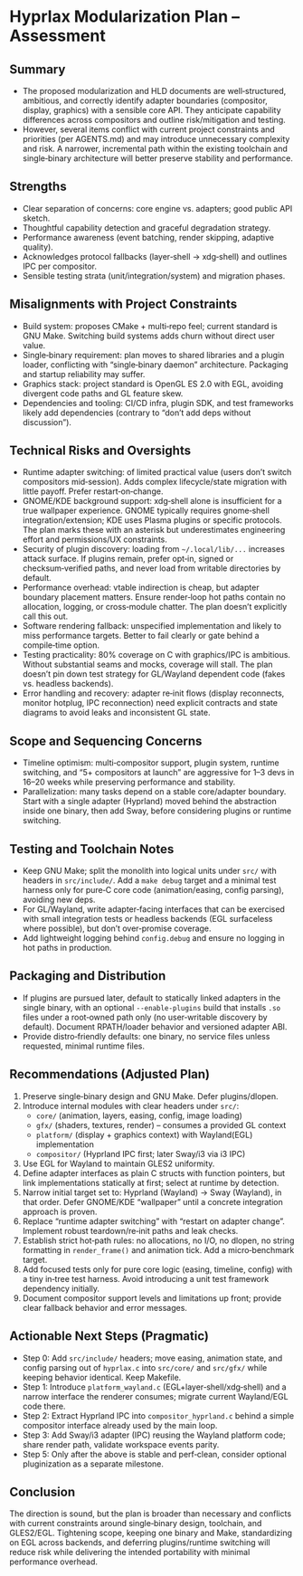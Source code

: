 # Hyprlax Modularization Plan – Assessment

## Summary
- The proposed modularization and HLD documents are well‑structured, ambitious, and correctly identify adapter boundaries (compositor, display, graphics) with a sensible core API. They anticipate capability differences across compositors and outline risk/mitigation and testing.
- However, several items conflict with current project constraints and priorities (per AGENTS.md) and may introduce unnecessary complexity and risk. A narrower, incremental path within the existing toolchain and single‑binary architecture will better preserve stability and performance.

## Strengths
- Clear separation of concerns: core engine vs. adapters; good public API sketch.
- Thoughtful capability detection and graceful degradation strategy.
- Performance awareness (event batching, render skipping, adaptive quality).
- Acknowledges protocol fallbacks (layer‑shell → xdg‑shell) and outlines IPC per compositor.
- Sensible testing strata (unit/integration/system) and migration phases.

## Misalignments with Project Constraints
- Build system: proposes CMake + multi‑repo feel; current standard is GNU Make. Switching build systems adds churn without direct user value.
- Single‑binary requirement: plan moves to shared libraries and a plugin loader, conflicting with “single‑binary daemon” architecture. Packaging and startup reliability may suffer.
- Graphics stack: project standard is OpenGL ES 2.0 with EGL, avoiding divergent code paths and GL feature skew.
- Dependencies and tooling: CI/CD infra, plugin SDK, and test frameworks likely add dependencies (contrary to “don’t add deps without discussion”).

## Technical Risks and Oversights
- Runtime adapter switching: of limited practical value (users don’t switch compositors mid‑session). Adds complex lifecycle/state migration with little payoff. Prefer restart‑on‑change.
- GNOME/KDE background support: xdg‑shell alone is insufficient for a true wallpaper experience. GNOME typically requires gnome‑shell integration/extension; KDE uses Plasma plugins or specific protocols. The plan marks these with an asterisk but underestimates engineering effort and permissions/UX constraints.
- Security of plugin discovery: loading from `~/.local/lib/...` increases attack surface. If plugins remain, prefer opt‑in, signed or checksum‑verified paths, and never load from writable directories by default.
- Performance overhead: vtable indirection is cheap, but adapter boundary placement matters. Ensure render‑loop hot paths contain no allocation, logging, or cross‑module chatter. The plan doesn’t explicitly call this out.
- Software rendering fallback: unspecified implementation and likely to miss performance targets. Better to fail clearly or gate behind a compile‑time option.
- Testing practicality: 80% coverage on C with graphics/IPC is ambitious. Without substantial seams and mocks, coverage will stall. The plan doesn’t pin down test strategy for GL/Wayland dependent code (fakes vs. headless backends).
- Error handling and recovery: adapter re‑init flows (display reconnects, monitor hotplug, IPC reconnection) need explicit contracts and state diagrams to avoid leaks and inconsistent GL state.

## Scope and Sequencing Concerns
- Timeline optimism: multi‑compositor support, plugin system, runtime switching, and “5+ compositors at launch” are aggressive for 1–3 devs in 16–20 weeks while preserving performance and stability.
- Parallelization: many tasks depend on a stable core/adapter boundary. Start with a single adapter (Hyprland) moved behind the abstraction inside one binary, then add Sway, before considering plugins or runtime switching.

## Testing and Toolchain Notes
- Keep GNU Make; split the monolith into logical units under `src/` with headers in `src/include/`. Add a `make debug` target and a minimal test harness only for pure‑C core code (animation/easing, config parsing), avoiding new deps.
- For GL/Wayland, write adapter‑facing interfaces that can be exercised with small integration tests or headless backends (EGL surfaceless where possible), but don’t over‑promise coverage.
- Add lightweight logging behind `config.debug` and ensure no logging in hot paths in production.

## Packaging and Distribution
- If plugins are pursued later, default to statically linked adapters in the single binary, with an optional `--enable-plugins` build that installs `.so` files under a root‑owned path only (no user‑writable discovery by default). Document RPATH/loader behavior and versioned adapter ABI.
- Provide distro‑friendly defaults: one binary, no service files unless requested, minimal runtime files.

## Recommendations (Adjusted Plan)
1. Preserve single‑binary design and GNU Make. Defer plugins/dlopen.
2. Introduce internal modules with clear headers under `src/`:
   - `core/` (animation, layers, easing, config, image loading)
   - `gfx/` (shaders, textures, render) – consumes a provided GL context
   - `platform/` (display + graphics context) with Wayland(EGL) implementation
   - `compositor/` (Hyprland IPC first; later Sway/i3 via i3 IPC)
3. Use EGL for Wayland to maintain GLES2 uniformity.
4. Define adapter interfaces as plain C structs with function pointers, but link implementations statically at first; select at runtime by detection.
5. Narrow initial target set to: Hyprland (Wayland) → Sway (Wayland), in that order. Defer GNOME/KDE “wallpaper” until a concrete integration approach is proven.
6. Replace “runtime adapter switching” with “restart on adapter change”. Implement robust teardown/re‑init paths and leak checks.
7. Establish strict hot‑path rules: no allocations, no I/O, no dlopen, no string formatting in `render_frame()` and animation tick. Add a micro‑benchmark target.
8. Add focused tests only for pure core logic (easing, timeline, config) with a tiny in‑tree test harness. Avoid introducing a unit test framework dependency initially.
9. Document compositor support levels and limitations up front; provide clear fallback behavior and error messages.

## Actionable Next Steps (Pragmatic)
- Step 0: Add `src/include/` headers; move easing, animation state, and config parsing out of `hyprlax.c` into `src/core/` and `src/gfx/` while keeping behavior identical. Keep Makefile.
- Step 1: Introduce `platform_wayland.c` (EGL+layer‑shell/xdg‑shell) and a narrow interface the renderer consumes; migrate current Wayland/EGL code there.
- Step 2: Extract Hyprland IPC into `compositor_hyprland.c` behind a simple compositor interface already used by the main loop.
- Step 3: Add Sway/i3 adapter (IPC) reusing the Wayland platform code; share render path, validate workspace events parity.
- Step 5: Only after the above is stable and perf‑clean, consider optional pluginization as a separate milestone.

## Conclusion
The direction is sound, but the plan is broader than necessary and conflicts with current constraints around single‑binary design, toolchain, and GLES2/EGL. Tightening scope, keeping one binary and Make, standardizing on EGL across backends, and deferring plugins/runtime switching will reduce risk while delivering the intended portability with minimal performance overhead.

